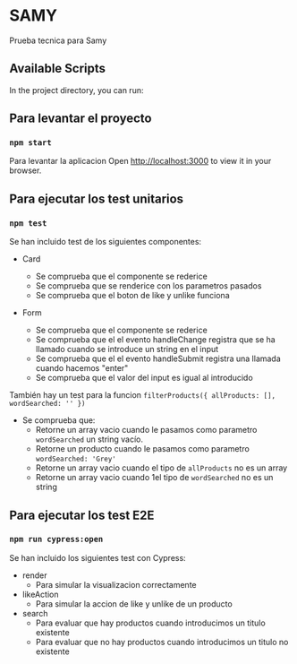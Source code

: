 # SAMY

Prueba tecnica para Samy 

## Available Scripts

In the project directory, you can run:

## Para levantar el proyecto
### `npm start`

Para levantar la aplicacion
Open [http://localhost:3000](http://localhost:3000) to view it in your browser.

## Para ejecutar los test unitarios
### `npm test`

Se han incluido test de los siguientes componentes:

- Card 
  - Se comprueba que el componente se rederice
  - Se comprueba que se renderice con los parametros pasados
  - Se comprueba que el boton de like y unlike funciona

- Form
  - Se comprueba que el componente se rederice
  - Se comprueba que el el evento handleChange registra que se ha llamado cuando se introduce un string en el input
  - Se comprueba que el el evento handleSubmit registra una llamada cuando hacemos "enter"
  - Se comprueba que el valor del input es igual al introducido

También hay un test para la funcion `filterProducts({ allProducts: [], wordSearched: '' })`

- Se comprueba que:
  - Retorne un array vacio cuando le pasamos como parametro `wordSearched` un string vacío.
  - Retorne un producto cuando le pasamos como parametro `wordSearched: 'Grey'`
  - Retorne un array vacio cuando el tipo de `allProducts` no es un array
  - Retorne un array vacio cuando 1el tipo de `wordSearched` no es un string

## Para ejecutar los test E2E
### `npm run cypress:open`

Se han incluido los siguientes test con Cypress:

- render 
  - Para simular la visualizacion correctamente
- likeAction
  - Para simular la accion de like y unlike de un producto
- search 
  - Para evaluar que hay productos cuando introducimos un titulo existente 
  - Para evaluar que no hay productos cuando introducimos un titulo no existente

